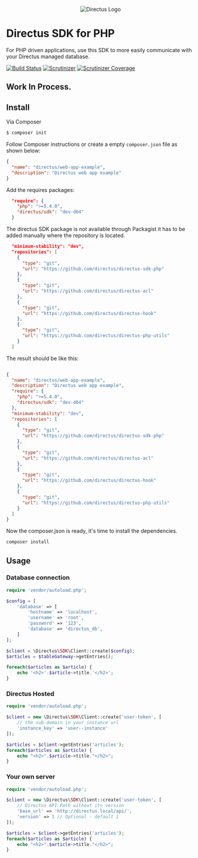 <p align="center">
<img src="https://s3.amazonaws.com/f.cl.ly/items/3Q2830043H1Y1c1F1K2D/directus-logo-stacked.png" alt="Directus Logo"/>
</p>

# Directus SDK for PHP
For PHP driven applications, use this SDK to more easily communicate with your Directus managed database.

[![Build Status](https://img.shields.io/travis/directus/directus-sdk-php.svg?style=flat-square)](https://travis-ci.org/directus/directus-sdk-php)
[![Scrutinizer](https://img.shields.io/scrutinizer/g/directus/directus-sdk-php.svg?style=flat-square)](https://scrutinizer-ci.com/g/directus/directus-sdk-php)
[![Scrutinizer Coverage](https://img.shields.io/scrutinizer/coverage/g/directus/directus-sdk-php.svg?style=flat-square)](https://scrutinizer-ci.com/g/directus/directus-sdk-php/?branch=master)

## Work In Process.

## Install

Via Composer

``` bash
$ composer init
```

Follow Composer instructions or create a empty `composer.json` file as shown below:

```json
{
  "name": "directus/web-app-example",
  "description": "Directus web app example"
}
```

Add the requires packages:

```json
  "require": {
    "php": ">=5.4.0",
    "directus/sdk": "dev-d64"
  }
```
The directus SDK package is not available through Packagist it has to be added manually where the repository is located.

```json
  "minimum-stability": "dev",
  "repositories": [
    {
      "type": "git",
      "url": "https://github.com/directus/directus-sdk-php"
    },
    {
      "type": "git",
      "url": "https://github.com/directus/directus-acl"
    },
    {
      "type": "git",
      "url": "https://github.com/directus/directus-hook"
    },
    {
      "type": "git",
      "url": "https://github.com/directus/directus-php-utils"
    }
  ]
```

The result should be like this:

```json

{
  "name": "directus/web-app-example",
  "description": "Directus web app example",
  "require": {
    "php": ">=5.4.0",
    "directus/sdk": "dev-d64"
  },
  "minimum-stability": "dev",
  "repositories": [
    {
      "type": "git",
      "url": "https://github.com/directus/directus-sdk-php"
    },
    {
      "type": "git",
      "url": "https://github.com/directus/directus-acl"
    },
    {
      "type": "git",
      "url": "https://github.com/directus/directus-hook"
    },
    {
      "type": "git",
      "url": "https://github.com/directus/directus-php-utils"
    }
  ]
}

```
Now the composer.json is ready, it's time to install the dependencies.

```bash
composer install
```

## Usage

### Database connection
``` php
require 'vendor/autoload.php';

$config = [
    'database' => [
        'hostname' => 'localhost',
        'username' => 'root',
        'password' => '123',
        'database' => 'directus_db',
    ]
];

$client = \Directus\SDK\Client::create($config);
$articles = $tableGateway->getEntries();

foreach($articles as $article) {
    echo '<h2>'.$article->title.'</h2>';
}
```

### Directus Hosted

```php
require 'vendor/autoload.php';

$client = new \Directus\SDK\Client::create('user-token', [
    // the sub-domain in your instance url
    'instance_key' => 'user--instance'
]);

$articles = $client->getEntries('articles');
foreach($articles as $article) {
    echo "<h2>".$article->title."</h2>";
}
```

### Your own server

```php
require 'vendor/autoload.php';

$client = new \Directus\SDK\Client::create('user-token', [
    // Directus API Path without its version
    'base_url' => 'http://directus.local/api/',
    'version' => 1 // Optional - default 1
]);

$articles = $client->getEntries('articles');
foreach($articles as $article) {
    echo "<h2>".$article->title."</h2>";
}
```
